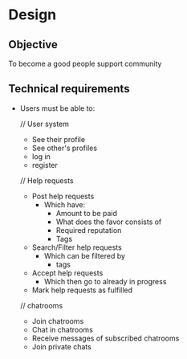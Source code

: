 # Design

## Objective
To become a good people support community

## Technical requirements
- Users must be able to:

  // User system
  - See their profile
  - See other's profiles
  - log in
  - register 

  // Help requests
  - Post help requests
    - Which have:
      - Amount to be paid
      - What does the favor consists of
      - Required reputation
      - Tags
  - Search/Filter help requests
    - Which can be filtered by
      - tags
  - Accept help requests
    - Which then go to already in progress
  - Mark help requests as fulfilled

  // chatrooms
  - Join chatrooms
  - Chat in chatrooms
  - Receive messages of subscribed chatrooms
  - Join private chats

